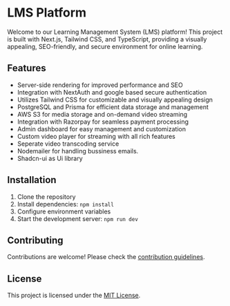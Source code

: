 # LMS Platform

Welcome to our Learning Management System (LMS) platform! This project is built with Next.js, Tailwind CSS, and TypeScript, providing a visually appealing, SEO-friendly, and secure environment for online learning.

## Features

- Server-side rendering for improved performance and SEO
- Integration with NextAuth and google based secure authentication
- Utilizes Tailwind CSS for customizable and visually appealing design
- PostgreSQL and Prisma for efficient data storage and management
- AWS S3 for media storage and on-demand video streaming
- Integration with Razorpay for seamless payment processing
- Admin dashboard for easy management and customization
- Custom video player for streaming with all rich features
- Seperate video transcoding service
- Nodemailer for handling bussiness emails.
- Shadcn-ui as Ui library

## Installation

1. Clone the repository
2. Install dependencies: `npm install`
3. Configure environment variables
4. Start the development server: `npm run dev`

## Contributing

Contributions are welcome! Please check the [contribution guidelines](CONTRIBUTING.md).

## License

This project is licensed under the [MIT License](LICENSE).
